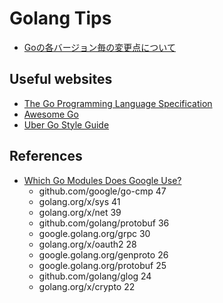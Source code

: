 # Golang Tips

- [Goの各バージョン毎の変更点について](./go-version-topic.md)

## Useful websites

- [The Go Programming Language Specification](https://tip.golang.org/ref/spec)
- [Awesome Go](https://go.libhunt.com/)
- [Uber Go Style Guide](https://github.com/uber-go/guide/blob/master/style.md)

## References

- [Which Go Modules Does Google Use?](https://askgit.substack.com/p/which-go-modules-does-google-use)
  - github.com/google/go-cmp 47
  - golang.org/x/sys 41
  - golang.org/x/net 39
  - github.com/golang/protobuf 36
  - google.golang.org/grpc 30
  - golang.org/x/oauth2 28
  - google.golang.org/genproto 26
  - google.golang.org/protobuf 25
  - github.com/golang/glog 24
  - golang.org/x/crypto 22
